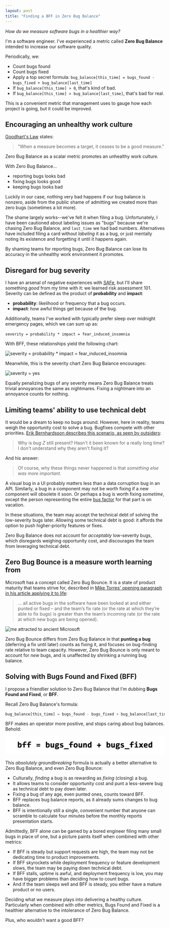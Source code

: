 ```yaml
---
layout: post
title: "Finding a BFF in Zero Bug Balance"
---
```


_How do we measure software bugs in a healthier way?_

I'm a software engineer. I've experienced a metric called **Zero Bug Balance** intended to increase our software quality.

Periodically, we:

* Count bugs found
* Count bugs fixed
* Apply a top secret formula: `bug_balance[this_time] = bugs_found - bugs_fixed + bug_balance[last_time]`
* If `bug_balance[this_time] > 0`, that's kind of bad.
* If `bug_balance[this_time] > bug_balance[last_time]`, that's bad for real.

This is a convenient metric that management uses to gauge how each project is going, but it could be improved.

## Encouraging an unhealthy work culture

[Goodhart's Law](https://en.wikipedia.org/wiki/Goodhart%27s_law) states:

> "When a measure becomes a target, it ceases to be a good measure."

Zero Bug Balance as a scalar metric promotes an unhealthy work culture.

With Zero Bug Balance...
* reporting bugs looks bad
* fixing bugs looks good
* keeping bugs looks bad

Luckily in our case, nothing very bad happens if our bug balance is nonzero, aside from the public shame of admitting we created more than zero bugs (sometimes a lot more).

The shame largely works--we've felt it when filing a bug. Unfortunately, I have been cautioned about labeling issues as "bugs" because we're chasing Zero Bug Balance, and `last_time` we had bad numbers. Alternatives have included filing a card without _labeling_ it as a bug, or just mentally noting its existence and forgetting it until it happens again.

By shaming teams for reporting bugs, Zero Bug Balance can lose its accuracy in the unhealthy work environment it promotes.

## Disregard for bug severity

I have an arsenal of negative experiences with  [SAFe](https://en.wikipedia.org/wiki/Scaled_agile_framework), but I'll share something _good_ from my time with it: we learned risk assessment 101. Severity can be defined as the product of **probability** and **impact**:

* **probability**: likelihood or frequency that a bug occurs.
* **impact**: how awful things get because of the bug.

Additionally, teams I've worked with typically prefer sleep over midnight emergency pages, which we can sum up as:

```severity = probability * impact = fear_induced_insomnia```

With BFF, these relationships yield the following chart:

![severity = probability * impact = fear_induced_insomnia](/assets/bff-risk-assessment-101.png)

Meanwhile, this is the severity chart Zero Bug Balance encourages:

![severity = yes](/assets/bff-risk-assessment-zbb.png)

Equally penalizing bugs of any severity means Zero Bug Balance treats trivial annoyances the same as nightmares. Fixing a nightmare into an annoyance counts for nothing.

## Limiting teams' ability to use technical debt

It would be a dream to keep no bugs around. However, here in reality, teams weigh the opportunity cost to solve a bug. Bugfixes compete with other priorities. [Erik Bernhardsson describes this scenario, as seen by outsiders](https://erikbern.com/2020/03/10/never-attribute-to-stupidity-that-which-is-adequately-explained-by-opportunity-cost.html):

> Why is _bug Z_ still present? Hasn't it been known for a really long time? I don't understand why they aren't fixing it?

And his answer:

> Of course, why these things never happened is that _something else was more important._

A visual bug in a UI probably matters less than a data corruption bug in an API. Similarly, a bug in a component may not be worth fixing if a new component will obsolete it soon. Or perhaps a bug is worth fixing _sometime_, except the person representing the entire [bus factor](https://en.wikipedia.org/wiki/Bus_factor) for that part is on vacation.

In these situations, the team may accept the technical debt of solving the low-severity bugs later. Allowing some technical debt is good: it affords the option to push higher-priority features or fixes.

Zero Bug Balance does not account for _acceptably_ low-severity bugs, which disregards weighing opportunity cost, and discourages the team from leveraging technical debt.

## Zero Bug Bounce is a measure worth learning from

Microsoft has a concept called Zero Bug Bounce. It is a state of product maturity that teams strive for, described in [Mike Torres' opening paragraph in his article applying it to life](http://www.refocuser.com/2009/04/bouncing-at-zero-zbb-in-life/):

> ... all active bugs in the software have been looked at and either punted or fixed – and the team’s fix rate (or the rate at which they’re able to fix bugs) is greater than the team’s incoming rate (or the rate at which new bugs are being opened).

![me attracted to ancient Microsoft](/assets/bff-ooh-its-ms-from-1999.jpg)

Zero Bug Bounce differs from Zero Bug Balance in that **punting a bug** (deferring a fix until later) counts as fixing it, and focuses on bug-finding rate relative to team capacity. However, Zero Bug Bounce is only meant to account for _new_ bugs, and is unaffected by shrinking a running bug balance.

## Solving with Bugs Found and Fixed (BFF)

I propose a friendlier solution to Zero Bug Balance that I'm dubbing **Bugs Found and Fixed**, or **BFF**.

Recall Zero Bug Balance's formula:

```python
bug_balance[this_time] = bugs_found - bugs_fixed + bug_balance[last_time]
```

BFF makes an operator more positive, and stops caring about bug balances. Behold:

![bff = bugs_found + bugs_fixed](/assets/bff.png)

This _absolutely groundbreaking_ formula is actually a better alternative to Zero Bug Balance, and even Zero Bug Bounce:

* Culturally, _finding_ a bug is as rewarding as _fixing_ (closing) a bug.
* It allows teams to consider opportunity cost and punt a less-severe bug as technical debt to pay down later.
* Fixing a bug of any age, even punted ones, counts toward BFF.
* BFF replaces bug balance reports, as it already sums changes to bug balance.
* BFF is intentionally still a single, convenient number that anyone can scramble to calculate four minutes before the monthly reports presentation starts.

Admittedly, BFF alone can be gamed by a bored engineer filing many small bugs in place of one, but a picture paints itself when combined with other metrics:

* If BFF is steady but support requests are high, the team may not be dedicating time to product improvements.
* If BFF skyrockets while deployment frequency or feature development slows, the team may be paying down technical debt.
* If BFF stalls, uptime is awful, and deployment frequency is low, you may have bigger problems than deciding how to count bugs.
* And if the team sleeps well and BFF is steady, you either have a mature product or no users.

Deciding what we measure plays into delivering a healthy culture. Particularly when combined with other metrics, Bugs Found and Fixed is a healthier alternative to the intolerance of Zero Bug Balance.

Plus, who wouldn't want a good BFF?
